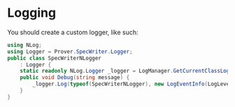 # Logging

You should create a custom logger, like such:

```csharp
using NLog;
using Logger = Prover.SpecWriter.Logger;
public class SpecWriterNLogger
	: Logger {
	static readonly NLog.Logger _logger = LogManager.GetCurrentClassLogger();
	public void Debug(string message) {
		_logger.Log(typeof(SpecWriterNLogger), new LogEventInfo(LogLevel.Debug, "Prover.SpecWriter", message));
	}
}
```